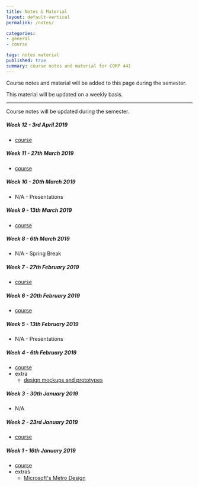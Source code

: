 ```yaml
---
title: Notes & Material
layout: default-vertical
permalink: /notes/

categories:
- general
- course

tags: notes material
published: true
summary: course notes and material for COMP 441
---
```


Course notes and material will be added to this page during the semester.

This material will be updated on a weekly basis.

***

Course notes will be updated during the semester.

<!--
##### Week 15 - 25th April 2018
  * extra - final report
    * [final report outline](/assets/docs/extras/comp441-final-report-outline.pdf)

##### Week 14 - 18th April 2018
  * [course](/assets/docs/2018/comp441-week14.pdf)
  * extra - final report
    * [final report outline](/assets/docs/extras/comp441-final-report-outline.pdf)

##### Week 13 - 11th April 2018
  * [course](/assets/docs/2018/comp441-week13.pdf)
  * extra - final report
    * [final report outline](/assets/docs/extras/comp441-final-report-outline.pdf)
-->

##### Week 12 - 3rd April 2019
  * [course](/assets/docs/comp441-week12.pdf)

##### Week 11 - 27th March 2019
  * [course](/assets/docs/comp441-week11.pdf)

##### Week 10 - 20th March 2019
  *  N/A - Presentations

##### Week 9 - 13th March 2019
  * [course](/assets/docs/comp441-week9.pdf)

##### Week 8 - 6th March 2019

  * N/A - Spring Break

##### Week 7 - 27th February 2019
  * [course](/assets/docs/comp441-week7.pdf)

##### Week 6 - 20th February 2019
  * [course](/assets/docs/comp441-week6.pdf)

##### Week 5 - 13th February 2019
  * N/A - Presentations

##### Week 4 - 6th February 2019
  * [course](/assets/docs/comp441-week4.pdf)
  * extra
    * [design mockups and prototypes](/assets/docs/extras/design-mockups-hci.pdf)

##### Week 3 - 30th January 2019
  * N/A

##### Week 2 - 23rd January 2019
  * [course](/assets/docs/comp441-week2.pdf)

##### Week 1 - 16th January 2019
  * [course](/assets/docs/comp441-week1.pdf)
  * extras
    * [Microsoft's Metro Design](/assets/docs/extras/Windows_Metro.PDF)